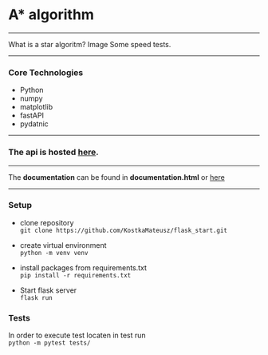 # A* algorithm
 
---
What is a star algoritm?
Image
Some speed tests. 

--- 
### Core Technologies
- Python
- numpy
- matplotlib
- fastAPI
- pydatnic 
---
### The api is hosted [here](https://book-library-app-project.herokuapp.com//api/v1/authors?fields=id,first_name,birth_date&sort=birth_date&birth_date[gte]=21-06-1948&page=1&limit=4). 

---
The **documentation** can be found in **documentation.html** or [here](https://documenter.getpostman.com/view/17812835/UVknuwQM)

---
### Setup

- clone repository\
`git clone https://github.com/KostkaMateusz/flask_start.git`

- create virtual environment\
`python -m venv venv`

- install packages from requirements.txt\
`pip install -r requirements.txt`

- Start flask server\
`flask run` 


### Tests
In order to execute test locaten in test run\
`python -m pytest tests/`

